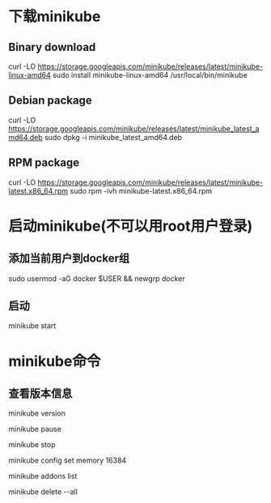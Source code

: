# 下载minikube

## Binary download
 curl -LO https://storage.googleapis.com/minikube/releases/latest/minikube-linux-amd64
 sudo install minikube-linux-amd64 /usr/local/bin/minikube

## Debian package
 curl -LO https://storage.googleapis.com/minikube/releases/latest/minikube_latest_amd64.deb
 sudo dpkg -i minikube_latest_amd64.deb

## RPM package
 curl -LO https://storage.googleapis.com/minikube/releases/latest/minikube-latest.x86_64.rpm
 sudo rpm -ivh minikube-latest.x86_64.rpm



# 启动minikube(不可以用root用户登录)

## 添加当前用户到docker组
sudo usermod -aG docker $USER && newgrp docker

## 启动
minikube start


# minikube命令

## 查看版本信息
minikube version

minikube pause

minikube stop

minikube config set memory 16384

minikube addons list

minikube delete --all